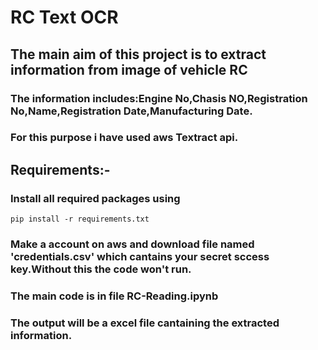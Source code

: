 # RC Text OCR
## The main aim of this project is to extract information from image of vehicle RC

###  The information includes:Engine No,Chasis NO,Registration No,Name,Registration Date,Manufacturing Date.
###  For this purpose i have used aws Textract api.
##   Requirements:-
###  Install all required packages using 
`pip install -r requirements.txt`
###  Make a account on aws and download file named 'credentials.csv' which cantains your secret sccess key.Without this the code won't run.

###  The main code is in file RC-Reading.ipynb 
###  The output will be a excel file cantaining the extracted information.


